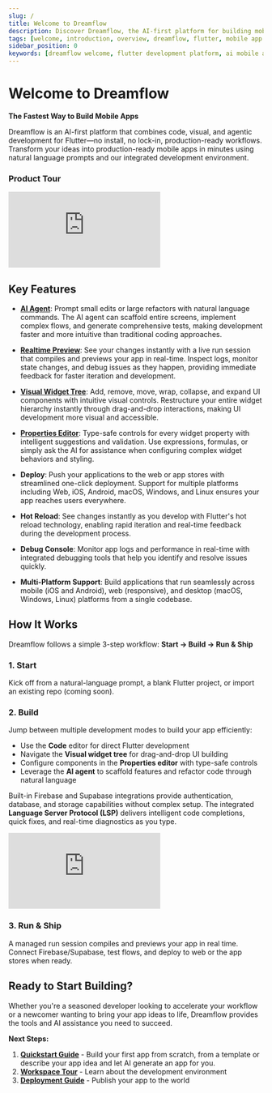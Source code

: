```yaml
---
slug: /
title: Welcome to Dreamflow
description: Discover Dreamflow, the AI-first platform for building mobile apps with Flutter. Learn about key features, how it works, and get started with your first app.
tags: [welcome, introduction, overview, dreamflow, flutter, mobile app development, ai]
sidebar_position: 0
keywords: [dreamflow welcome, flutter development platform, ai mobile app development, visual development environment, flutter builder, mobile app creation]
---
```



# Welcome to Dreamflow

**The Fastest Way to Build Mobile Apps**

Dreamflow is an AI-first platform that combines code, visual, and agentic development for Flutter—no install, no lock-in, production-ready workflows. Transform your ideas into production-ready mobile apps in minutes using natural language prompts and our integrated development environment.

### Product Tour

<div style={{
    position: 'relative',
    paddingBottom: '56.25%', // 16:9 aspect ratio
    height: 0,
    width: '100%',
    marginBottom: '2rem'
}}>
    <iframe 
        src="https://www.youtube.com/embed/aT8Ta0-h_Ak"
        title="Dreamflow Platform Demo"
        style={{
            position: 'absolute',
            top: 0,
            left: 0,
            width: '100%',
            height: '100%'
        }}
        frameBorder="0"
        allow="accelerometer; autoplay; clipboard-write; encrypted-media; gyroscope; picture-in-picture"
        allowFullScreen>
    </iframe>
</div>



## Key Features

- **[AI Agent](workspace/agent-panel.md)**: Prompt small edits or large refactors with natural language commands. The AI agent can scaffold entire screens, implement complex flows, and generate comprehensive tests, making development faster and more intuitive than traditional coding approaches.

- **[Realtime Preview](workspace/content-panel.md#app-preview)**: See your changes instantly with a live run session that compiles and previews your app in real-time. Inspect logs, monitor state changes, and debug issues as they happen, providing immediate feedback for faster iteration and development.


- **[Visual Widget Tree](workspace/modules-panel/widget-panel.md)**: Add, remove, move, wrap, collapse, and expand UI components with intuitive visual controls. Restructure your entire widget hierarchy instantly through drag-and-drop interactions, making UI development more visual and accessible.

- **[Properties Editor](workspace/properties-panel.md)**: Type-safe controls for every widget property with intelligent suggestions and validation. Use expressions, formulas, or simply ask the AI for assistance when configuring complex widget behaviors and styling.

- **Deploy**: Push your applications to the web or app stores with streamlined one-click deployment. Support for multiple platforms including Web, iOS, Android, macOS, Windows, and Linux ensures your app reaches users everywhere.

- **Hot Reload**: See changes instantly as you develop with Flutter's hot reload technology, enabling rapid iteration and real-time feedback during the development process.

- **Debug Console**: Monitor app logs and performance in real-time with integrated debugging tools that help you identify and resolve issues quickly.


- **Multi-Platform Support**: Build applications that run seamlessly across mobile (iOS and Android), web (responsive), and desktop (macOS, Windows, Linux) platforms from a single codebase.

## How It Works

Dreamflow follows a simple 3-step workflow: **Start → Build → Run & Ship**

### 1. Start
Kick off from a natural-language prompt, a blank Flutter project, or import an existing repo (coming soon).

### 2. Build
Jump between multiple development modes to build your app efficiently:

- Use the **Code** editor for direct Flutter development
- Navigate the **Visual widget tree** for drag-and-drop UI building
- Configure components in the **Properties editor** with type-safe controls
- Leverage the **AI agent** to scaffold features and refactor code through natural language

Built-in Firebase and Supabase integrations provide authentication, database, and storage capabilities without complex setup. The integrated **Language Server Protocol (LSP)** delivers intelligent code completions, quick fixes, and real-time diagnostics as you type.

<div style={{
    position: 'relative',
    paddingBottom: 'calc(56.67989417989418% + 41px)', // Ensures the aspect ratio plus additional padding
    height: 0,
    width: '100%'
}}>
    <iframe 
        src="https://demo.arcade.software/pkh6dsSwozFhyAZUW9IU?embed&show_copy_link=true"
        title="Dreamflow App Creation Demo"
        style={{
            position: 'absolute',
            top: 0,
            left: 0,
            width: '100%',
            height: '100%',
            colorScheme: 'light'
        }}
        frameBorder="0"
        loading="lazy"
        webkitAllowFullScreen
        mozAllowFullScreen
        allowFullScreen
        allow="clipboard-write">
    </iframe>
</div>

### 3. Run & Ship
A managed run session compiles and previews your app in real time. Connect Firebase/Supabase, test flows, and deploy to web or the app stores when ready.



## Ready to Start Building?

Whether you're a seasoned developer looking to accelerate your workflow or a newcomer wanting to bring your app ideas to life, Dreamflow provides the tools and AI assistance you need to succeed.

**Next Steps:**
1. **[Quickstart Guide](get-started/quickstart.md)** - Build your first app from scratch, from a template or describe your app idea and let AI generate an app for you. 
2. **[Workspace Tour](workspace/workspace.md)** - Learn about the development environment
3. **[Deployment Guide](test-and-publish/publish/web-deployment.md)** - Publish your app to the world


